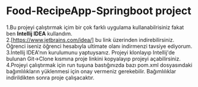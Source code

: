 # Food-RecipeApp-Springboot project
1.Bu projeyi çalıştırmak içim bir çok farklı uygulama kullanabilrisiniz fakat ben **Intellij IDEA** kullandım.  
2.[https://www.jetbrains.com/idea/]  bu link üzerinden indirebilirsiniz. Öğrenci iseniz öğrenci hesabıyla ultimate olanı indirmenzi tavsiye ediyorum.  
3.Intellij IDEA'nın kurulumunu yaptuysanız. Projeyi klonlayıp Intellij'de bulunan Git->Clone kısmına proje linkini kopyalayıp projeyi açabilirsiniz.  
4.Projeyi çalıştırmak için run tuşuna bastığınızda bazı pom.xml dosyasındaki bağımlılıkların yüklenmesi için onay vermeniz gerekebilir. Bağımlılıklar indirildikten sonra proje çalışacaktır.
